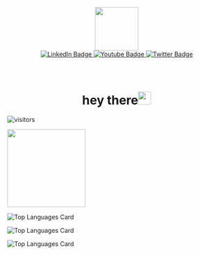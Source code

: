 <div id="header" align="center">
  <img src="https://media.giphy.com/media/M9gbBd9nbDrOTu1Mqx/giphy.gif" width="100"/>
</div>


<div id="badges" align="center">
  <a href="https://www.linkedin.com/in/awadhesh-kumar-701088207/">
    <img src="https://img.shields.io/badge/LinkedIn-blue?style=for-the-badge&logo=linkedin&logoColor=white" alt="LinkedIn Badge"/>
  </a>
  <a href="your-youtube-URL">
    <img src="https://img.shields.io/badge/YouTube-red?style=for-the-badge&logo=youtube&logoColor=white" alt="Youtube Badge"/>
  </a>
  <a href="your-twitter-URL">
    <img src="https://img.shields.io/badge/Twitter-blue?style=for-the-badge&logo=twitter&logoColor=white" alt="Twitter Badge"/>
  </a>
</div>



<h1 align="center">
<img  src="https://komarev.com/ghpvc/?username=Awadhesh96&style=flat-square&color=blue" alt=""/>
</h1>

<h1 align="center">  
  hey there<img src="https://media.giphy.com/media/hvRJCLFzcasrR4ia7z/giphy.gif" width="30px"/>
</h1>






![visitors](https://visitor-badge.glitch.me/badge?page_id=page.id)



<!---
Awadhesh96/Awadhesh96 is a ✨ special ✨ repository because its `README.md` (this file) appears on your GitHub profile.
You can click the Preview link to take a look at your changes.
--->



<img height="180em" src="https://github-readme-stats.vercel.app/api?username=Awadhesh96&show_icons=true&hide_border=true&&count_private=true&include_all_commits=true" />





![Top Languages Card](https://github-readme-stats.vercel.app/api/top-langs/?username=Awadhesh96)


![Top Languages Card](https://github-readme-stats.vercel.app/api/top-langs/?username=Awadhesh96&layout=compact)


![Top Languages Card](https://github-readme-stats.vercel.app/api/top-langs/?username=Awadhesh96&hide=javascript,html)

